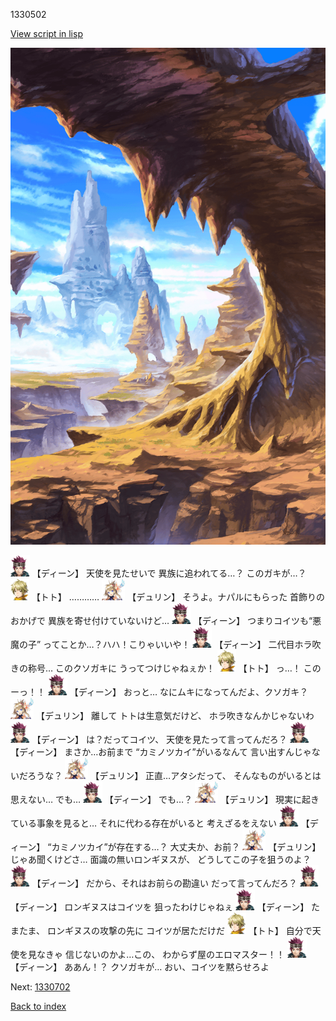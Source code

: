1330502

[View script in lisp](../scripts/1330502.txt)

![wild.png](../images/backgrounds/wild.png)

<img src="../images/units/6.png" alt="6.png" height="34"/>
【ディーン】
天使を見たせいで
異族に追われてる…？
このガキが…？

<img src="../images/units/4.png" alt="4.png" height="34"/>
【トト】
…………

<img src="../images/units/0.png" alt="0.png" height="34"/>
【デュリン】
そうよ。ナパルにもらった
首飾りのおかげで
異族を寄せ付けていないけど…

<img src="../images/units/6.png" alt="6.png" height="34"/>
【ディーン】
つまりコイツも“悪魔の子”
ってことか…？ハハ！こりゃいいや！

<img src="../images/units/6.png" alt="6.png" height="34"/>
【ディーン】
二代目ホラ吹きの称号…
このクソガキに
うってつけじゃねぇか！

<img src="../images/units/4.png" alt="4.png" height="34"/>
【トト】
っ…！
このーっ！！

<img src="../images/units/6.png" alt="6.png" height="34"/>
【ディーン】
おっと…
なにムキになってんだよ、クソガキ？

<img src="../images/units/0.png" alt="0.png" height="34"/>
【デュリン】
離して
トトは生意気だけど、
ホラ吹きなんかじゃないわ

<img src="../images/units/6.png" alt="6.png" height="34"/>
【ディーン】
は？だってコイツ、
天使を見たって言ってんだろ？

<img src="../images/units/6.png" alt="6.png" height="34"/>
【ディーン】
まさか…お前まで
“カミノツカイ”がいるなんて
言い出すんじゃないだろうな？

<img src="../images/units/0.png" alt="0.png" height="34"/>
【デュリン】
正直…アタシだって、
そんなものがいるとは思えない…
でも…

<img src="../images/units/6.png" alt="6.png" height="34"/>
【ディーン】
でも…？

<img src="../images/units/0.png" alt="0.png" height="34"/>
【デュリン】
現実に起きている事象を見ると…
それに代わる存在がいると
考えざるをえない

<img src="../images/units/6.png" alt="6.png" height="34"/>
【ディーン】
“カミノツカイ”が存在する…？
大丈夫か、お前？

<img src="../images/units/0.png" alt="0.png" height="34"/>
【デュリン】
じゃあ聞くけどさ…
面識の無いロンギヌスが、
どうしてこの子を狙うのよ？

<img src="../images/units/6.png" alt="6.png" height="34"/>
【ディーン】
だから、それはお前らの勘違い
だって言ってんだろ？

<img src="../images/units/6.png" alt="6.png" height="34"/>
【ディーン】
ロンギヌスはコイツを
狙ったわけじゃねぇ

<img src="../images/units/6.png" alt="6.png" height="34"/>
【ディーン】
たまたま、
ロンギヌスの攻撃の先に
コイツが居ただけだ

<img src="../images/units/4.png" alt="4.png" height="34"/>
【トト】
自分で天使を見なきゃ
信じないのかよ…この、
わからず屋のエロマスター！！

<img src="../images/units/6.png" alt="6.png" height="34"/>
【ディーン】
ああん！？
クソガキが…
おい、コイツを黙らせろよ

Next: [1330702](1330702.md)

[Back to index](index.md)
